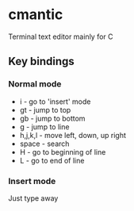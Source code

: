 # cmantic
Terminal text editor mainly for C

## Key bindings

### Normal mode
- i - go to 'insert' mode
- gt - jump to top
- gb - jump to bottom
- g<line number> - jump to line
- h,j,k,l - move left, down, up right
- space - search
- H - go to beginning of line
- L - go to end of line

### Insert mode
Just type away
